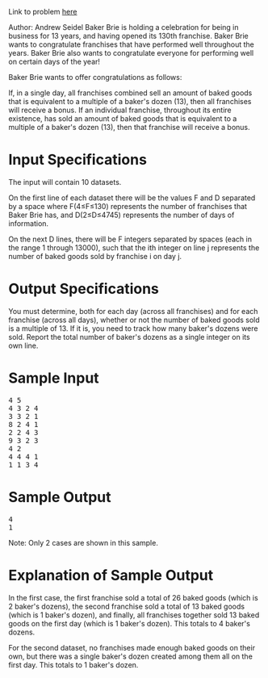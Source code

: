 Link to problem [here](https://dmoj.ca/problem/ecoo17r3p1)

Author: Andrew Seidel
Baker Brie is holding a celebration for being in business for 13 years, and having opened its 130th franchise. Baker Brie wants to congratulate franchises that have performed well throughout the years. Baker Brie also wants to congratulate everyone for performing well on certain days of the year!

Baker Brie wants to offer congratulations as follows:

If, in a single day, all franchises combined sell an amount of baked goods that is equivalent to a multiple of a baker's dozen (13), then all franchises will receive a bonus.
If an individual franchise, throughout its entire existence, has sold an amount of baked goods that is equivalent to a multiple of a baker's dozen (13), then that franchise will receive a bonus.
# Input Specifications
The input will contain 10 datasets.

On the first line of each dataset there will be the values F and D separated by a space where F(4≤F≤130) represents the number of franchises that Baker Brie has, and D(2≤D≤4745) represents the number of days of information.

On the next D lines, there will be F integers separated by spaces (each in the range 1 through 13000), such that the ith integer on line j represents the number of baked goods sold by franchise i on day j.

# Output Specifications
You must determine, both for each day (across all franchises) and for each franchise (across all days), whether or not the number of baked goods sold is a multiple of 13. If it is, you need to track how many baker's dozens were sold. Report the total number of baker's dozens as a single integer on its own line.

# Sample Input
<pre>
4 5
4 3 2 4
3 3 2 1
8 2 4 1
2 2 4 3
9 3 2 3
4 2
4 4 4 1
1 1 3 4
</pre>
# Sample Output
<pre>
4
1
</pre>
Note: Only 2 cases are shown in this sample.

# Explanation of Sample Output
In the first case, the first franchise sold a total of 26 baked goods (which is 2 baker's dozens), the second franchise sold a total of 13 baked goods (which is 1 baker's dozen), and finally, all franchises together sold 13 baked goods on the first day (which is 1 baker's dozen). This totals to 4 baker's dozens.

For the second dataset, no franchises made enough baked goods on their own, but there was a single baker's dozen created among them all on the first day. This totals to 1 baker's dozen.